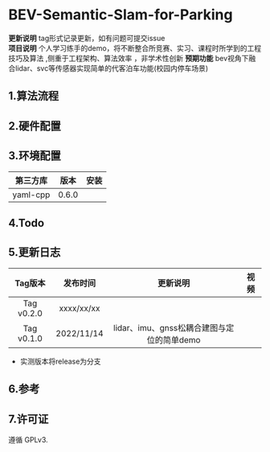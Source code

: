 # BEV-Semantic-Slam-for-Parking

**更新说明** tag形式记录更新，如有问题可提交issue     
**项目说明** 个人学习练手的demo，将不断整合所竞赛、实习、课程时所学到的工程技巧及算法 ,侧重于工程架构、算法效率 ，非学术性创新
**预期功能**  bev视角下融合lidar、svc等传感器实现简单的代客泊车功能(校园内停车场景) 

## 1.算法流程


## 2.硬件配置



## 3.环境配置

|  第三方库  |    版本    |安装|
| :---: | :---: | :---: |
| yaml-cpp |0.6.0|  |



## 4.Todo


## 5.更新日志

| Tag版本| 发布时间  |更新说明|视频|  
|:---:|:----:|:---: |:---:| 
| Tag v0.2.0|xxxx/xx/xx||
| Tag v0.1.0|2022/11/14|lidar、imu、gnss松耦合建图与定位的简单demo|

* 实测版本将release为分支   

## 6.参考

## 7.许可证
遵循 GPLv3.
